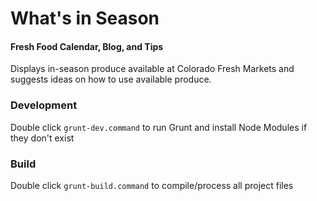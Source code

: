 # What's in Season
#### Fresh Food Calendar, Blog, and Tips

Displays in-season produce available at Colorado Fresh Markets and suggests ideas on how to use available produce.



### Development
Double click `grunt-dev.command` to run Grunt and install Node Modules if they don't exist

### Build
Double click `grunt-build.command` to compile/process all project files
